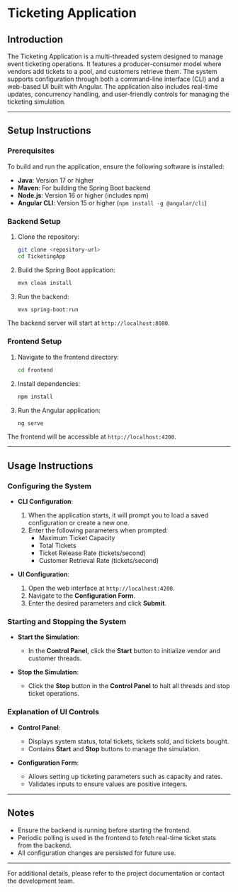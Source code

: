 # Ticketing Application

## Introduction
The Ticketing Application is a multi-threaded system designed to manage event ticketing operations. It features a producer-consumer model where vendors add tickets to a pool, and customers retrieve them. The system supports configuration through both a command-line interface (CLI) and a web-based UI built with Angular. The application also includes real-time updates, concurrency handling, and user-friendly controls for managing the ticketing simulation.

---

## Setup Instructions

### Prerequisites
To build and run the application, ensure the following software is installed:

- **Java**: Version 17 or higher
- **Maven**: For building the Spring Boot backend
- **Node.js**: Version 16 or higher (includes npm)
- **Angular CLI**: Version 15 or higher (`npm install -g @angular/cli`)

### Backend Setup
1. Clone the repository:
   ```bash
   git clone <repository-url>
   cd TicketingApp
   ```

2. Build the Spring Boot application:
   ```bash
   mvn clean install
   ```

3. Run the backend:
   ```bash
   mvn spring-boot:run
   ```

The backend server will start at `http://localhost:8080`.

### Frontend Setup
1. Navigate to the frontend directory:
   ```bash
   cd frontend
   ```

2. Install dependencies:
   ```bash
   npm install
   ```

3. Run the Angular application:
   ```bash
   ng serve
   ```

The frontend will be accessible at `http://localhost:4200`.

---

## Usage Instructions

### Configuring the System
- **CLI Configuration**:
  1. When the application starts, it will prompt you to load a saved configuration or create a new one.
  2. Enter the following parameters when prompted:
     - Maximum Ticket Capacity
     - Total Tickets
     - Ticket Release Rate (tickets/second)
     - Customer Retrieval Rate (tickets/second)

- **UI Configuration**:
  1. Open the web interface at `http://localhost:4200`.
  2. Navigate to the **Configuration Form**.
  3. Enter the desired parameters and click **Submit**.

### Starting and Stopping the System
- **Start the Simulation**:
  - In the **Control Panel**, click the **Start** button to initialize vendor and customer threads.
  
- **Stop the Simulation**:
  - Click the **Stop** button in the **Control Panel** to halt all threads and stop ticket operations.

### Explanation of UI Controls
- **Control Panel**:
  - Displays system status, total tickets, tickets sold, and tickets bought.
  - Contains **Start** and **Stop** buttons to manage the simulation.

- **Configuration Form**:
  - Allows setting up ticketing parameters such as capacity and rates.
  - Validates inputs to ensure values are positive integers.

---

## Notes
- Ensure the backend is running before starting the frontend.
- Periodic polling is used in the frontend to fetch real-time ticket stats from the backend.
- All configuration changes are persisted for future use.

---

For additional details, please refer to the project documentation or contact the development team.

